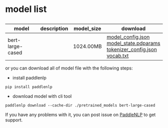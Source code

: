 #  model list

##  

| model  | description | model_size  | download         |
| --- | --- | --- | --- |
|bert-large-cased|  | 1024.00MB | [model_config.json](https://bj.bcebos.com/paddlenlp/models/community/bert-large-cased/model_config.json)<br>[model_state.pdparams](https://bj.bcebos.com/paddlenlp/models/community/bert-large-cased/model_state.pdparams)<br>[tokenizer_config.json](https://bj.bcebos.com/paddlenlp/models/community/bert-large-cased/tokenizer_config.json)<br>[vocab.txt](https://bj.bcebos.com/paddlenlp/models/community/bert-large-cased/vocab.txt) |

or you can download all of model file with the following steps:

* install paddlenlp

```shell
pip install paddlenlp
```

* download model with cli tool

```shell
paddlenlp download --cache-dir ./pretrained_models bert-large-cased
```

If you have any problems with it, you can post issue on [PaddleNLP](https://github.com/PaddlePaddle/PaddleNLP) to get support.

